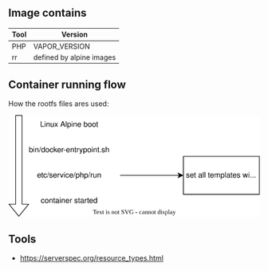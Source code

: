 ## Image contains

| Tool | Version                  |
|------|--------------------------|
| PHP  | VAPOR_VERSION            |
| rr   | defined by alpine images |

## Container running flow

How the rootfs files ares used:

![](./vapor-roadrunner.svg)



## Tools

- https://serverspec.org/resource_types.html
